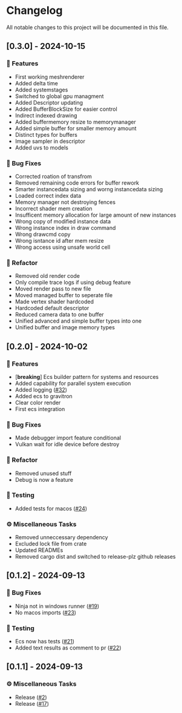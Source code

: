 # Changelog

All notable changes to this project will be documented in this file.

## [0.3.0] - 2024-10-15

### 🚀 Features

- First working meshrenderer
- Added delta time
- Added systemstages
- Switched to global gpu managment
- Added Descriptor updating
- Added BufferBlockSize for easier control
- Indirect indexed drawing
- Added buffermemory resize to memorymanager
- Added simple buffer for smaller memory amount
- Distinct types for buffers
- Image sampler in descriptor
- Added uvs to models

### 🐛 Bug Fixes

- Corrected roation of transfrom
- Removed remaining code errors for buffer rework
- Smarter instancedata sizing and worng instancedata sizing
- Loaded correct index data
- Memory manager not destroying fences
- Incorrect shader mem creation
- Insufficent memory allocation for large amount of new instances
- Wrong copy of modified instance data
- Wrong instance index in draw command
- Wrong drawcmd copy
- Wrong isntance id after mem resize
- Wrong access using unsafe world cell

### 🚜 Refactor

- Removed old render code
- Only compile trace logs if using debug feature
- Moved render pass to new file
- Moved managed buffer to seperate file
- Made vertex shader hardcoded
- Hardcoded default descriptor
- Reduced camera data to one buffer
- Unified advanced and simple buffer types into one
- Unified buffer and image memory types


## [0.2.0] - 2024-10-02

### 🚀 Features

- [**breaking**] Ecs builder pattern for systems and resources
- Added capability for parallel system execution
- Added logging ([#32](https://github.com/Profiidev/gravitron/pull/32))
- Added ecs to gravitron
- Clear color render
- First ecs integration

### 🐛 Bug Fixes

- Made debugger import feature conditional
- Vulkan wait for idle device before destroy

### 🚜 Refactor

- Removed unused stuff
- Debug is now a feature

### 🧪 Testing

- Added tests for macos ([#24](https://github.com/Profiidev/gravitron/pull/24))

### ⚙️ Miscellaneous Tasks

- Removed unneccessary dependency
- Excluded lock file from crate
- Updated READMEs
- Removed cargo dist and switched to release-plz github releases


## [0.1.2] - 2024-09-13

### 🐛 Bug Fixes

- Ninja not in windows runner ([#19](https://github.com/Profiidev/gravitron/pull/19))
- No macos imports ([#23](https://github.com/Profiidev/gravitron/pull/23))

### 🧪 Testing

- Ecs now has tests ([#21](https://github.com/Profiidev/gravitron/pull/21))
- Added text results as comment to pr ([#22](https://github.com/Profiidev/gravitron/pull/22))


## [0.1.1] - 2024-09-13

### ⚙️ Miscellaneous Tasks

- Release ([#2](https://github.com/Profiidev/gravitron/pull/2))
- Release ([#17](https://github.com/Profiidev/gravitron/pull/17))


